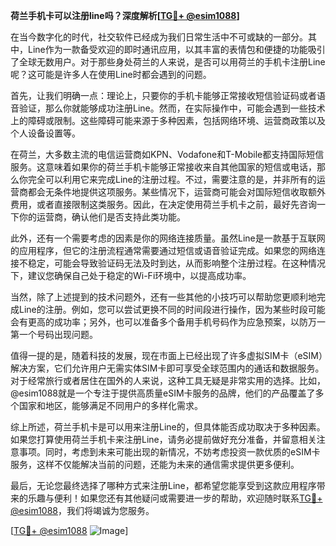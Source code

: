 **荷兰手机卡可以注册line吗？深度解析[[TG💪+ @esim1088](https://t.me/s/esim1088)]**

在当今数字化的时代，社交软件已经成为我们日常生活中不可或缺的一部分。其中，Line作为一款备受欢迎的即时通讯应用，以其丰富的表情包和便捷的功能吸引了全球无数用户。对于那些身处荷兰的人来说，是否可以用荷兰的手机卡注册Line呢？这可能是许多人在使用Line时都会遇到的问题。

首先，让我们明确一点：理论上，只要你的手机卡能够正常接收短信验证码或者语音验证，那么你就能够成功注册Line。然而，在实际操作中，可能会遇到一些技术上的障碍或限制。这些障碍可能来源于多种因素，包括网络环境、运营商政策以及个人设备设置等。

在荷兰，大多数主流的电信运营商如KPN、Vodafone和T-Mobile都支持国际短信服务。这意味着如果你的荷兰手机卡能够正常接收来自其他国家的短信或电话，那么你完全可以利用它来完成Line的注册过程。不过，需要注意的是，并非所有的运营商都会无条件地提供这项服务。某些情况下，运营商可能会对国际短信收取额外费用，或者直接限制这类服务。因此，在决定使用荷兰手机卡之前，最好先咨询一下你的运营商，确认他们是否支持此类功能。

此外，还有一个需要考虑的因素是你的网络连接质量。虽然Line是一款基于互联网的应用程序，但它的注册流程通常需要通过短信或语音验证完成。如果您的网络连接不稳定，可能会导致验证码无法及时到达，从而影响整个注册过程。在这种情况下，建议您确保自己处于稳定的Wi-Fi环境中，以提高成功率。

当然，除了上述提到的技术问题外，还有一些其他的小技巧可以帮助您更顺利地完成Line的注册。例如，您可以尝试更换不同的时间段进行操作，因为某些时段可能会有更高的成功率；另外，也可以准备多个备用手机号码作为应急预案，以防万一第一个号码出现问题。

值得一提的是，随着科技的发展，现在市面上已经出现了许多虚拟SIM卡（eSIM）解决方案，它们允许用户无需实体SIM卡即可享受全球范围内的通话和数据服务。对于经常旅行或者居住在国外的人来说，这种工具无疑是非常实用的选择。比如，@esim1088就是一个专注于提供高质量eSIM卡服务的品牌，他们的产品覆盖了多个国家和地区，能够满足不同用户的多样化需求。

综上所述，荷兰手机卡是可以用来注册Line的，但具体能否成功取决于多种因素。如果您打算使用荷兰手机卡来注册Line，请务必提前做好充分准备，并留意相关注意事项。同时，考虑到未来可能出现的新情况，不妨考虑投资一款优质的eSIM卡服务，这样不仅能解决当前的问题，还能为未来的通信需求提供更多便利。

最后，无论您最终选择了哪种方式来注册Line，都希望您能享受到这款应用程序带来的乐趣与便利！如果您还有其他疑问或需要进一步的帮助，欢迎随时联系[TG💪+ @esim1088](https://t.me/s/esim1088)，我们将竭诚为您服务。

[[TG💪+ @esim1088](https://t.me/s/esim1088) ![Image](https://i.postimg.cc/4NQfJmqS/Snipaste-2025-05-13-00-14-12.png)]